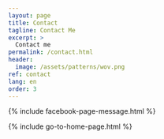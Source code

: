```yaml
---
layout: page
title: Contact
tagline: Contact Me
excerpt: >
  Contact me
permalink: /contact.html
header:
  image: /assets/patterns/wov.png
ref: contact
lang: en  
order: 3
---
```




{% include facebook-page-message.html %}

{% include go-to-home-page.html %}
